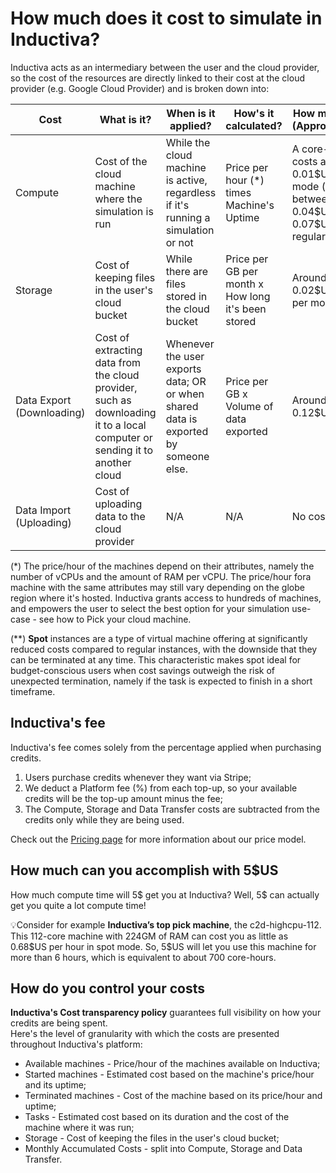 # How much does it cost to simulate in Inductiva?

Inductiva acts as an intermediary between the user and the cloud provider, so the cost of the resources are directly linked to their cost at the cloud provider (e.g. Google Cloud Provider) and is broken down into:

| Cost  | What is it? | When is it applied? | How's it calculated? | How much is it? (Approximately) |
| --------------- | ------------- | ------------- | ------------- | ------------- |
| Compute |  Cost of the cloud machine where the simulation is run | While the cloud machine is active, regardless if it's running a simulation or not | Price per hour (*) times Machine's Uptime | A core-hour costs approx. 0.01\$US in Spot mode (**); and between 0.04\$US and 0.07\$US in regular mode |
| Storage | Cost of keeping files in the user's cloud bucket | While there are files stored in the cloud bucket | Price per GB per month x How long it's been stored | Around 0.02\$US per GB per month |
| Data Export (Downloading) |  Cost of extracting data from the cloud provider, such as downloading it to a local computer or sending it to another cloud | Whenever the user exports data; OR or when shared data is exported by someone else. | Price per GB x Volume of data exported | Around 0.12\$US per GB |
| Data Import (Uploading) |  Cost of uploading data to the cloud provider | N/A | N/A | No cost |

(*) The price/hour of the machines depend on their attributes, namely the number of vCPUs and the amount of RAM per vCPU. The price/hour fora machine with the same attributes may still vary depending on the globe region where it's hosted. Inductiva grants access to hundreds of machines, and empowers the user to select the best option for your simulation use-case - see how to Pick your cloud machine.   

(**) **Spot** instances are a type of virtual machine offering at significantly reduced costs compared to regular instances, with the downside that they can be terminated at any time. This characteristic makes spot ideal for budget-conscious users when cost savings outweigh the risk of unexpected termination, namely if the task is expected to finish in a short timeframe.

## Inductiva's fee 
Inductiva's fee comes solely from the percentage applied when purchasing credits.
1. Users purchase credits whenever they want via Stripe;
2. We deduct a Platform fee (%) from each top-up, so your available credits will be the top-up amount minus the fee;
3. The Compute, Storage and Data Transfer costs are subtracted from the credits only while they are being used.

Check out the <a href="https://inductiva.ai/pricing">Pricing page</a> for more information about our price model.


## How much can you accomplish with 5\$US
How much compute time will 5\$ get you at Inductiva? Well, 5\$ can actually get you quite a lot compute time!
 
💡Consider for example **Inductiva’s top pick machine**, the c2d-highcpu-112. 
This 112-core machine with 224GM of RAM can cost you as little as 0.68\$US per hour in spot mode. So, 5\$US will let you use this machine for more than 6 hours, which is equivalent to about 700 core-hours. 


## How do you control your costs
**Inductiva's Cost transparency policy** guarantees full visibility on how your credits are being spent.   
Here's the level of granularity with which the costs are presented throughout Inductiva's platform:
+ Available machines - Price/hour of the machines available on Inductiva;
+ Started machines - Estimated cost based on the machine's price/hour and its uptime;
+ Terminated machines - Cost of the machine based on its price/hour and uptime;
+ Tasks - Estimated cost based on its duration and the cost of the machine where it was run;
+ Storage - Cost of keeping the files in the user's cloud bucket;
+ Monthly Accumulated Costs - split into Compute, Storage and Data Transfer.

